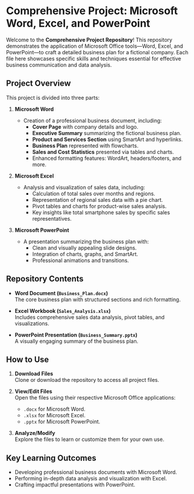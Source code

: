 # Comprehensive Project: Microsoft Word, Excel, and PowerPoint

Welcome to the **Comprehensive Project Repository**! This repository demonstrates the application of Microsoft Office tools—Word, Excel, and PowerPoint—to craft a detailed business plan for a fictional company. Each file here showcases specific skills and techniques essential for effective business communication and data analysis.

## Project Overview

This project is divided into three parts:

1. **Microsoft Word**
   - Creation of a professional business document, including:
     - **Cover Page** with company details and logo.
     - **Executive Summary** summarizing the fictional business plan.
     - **Product and Services Section** using SmartArt and hyperlinks.
     - **Business Plan** represented with flowcharts.
     - **Sales and Cost Statistics** presented via tables and charts.
     - Enhanced formatting features: WordArt, headers/footers, and more.

2. **Microsoft Excel**
   - Analysis and visualization of sales data, including:
     - Calculation of total sales over months and regions.
     - Representation of regional sales data with a pie chart.
     - Pivot tables and charts for product-wise sales analysis.
     - Key insights like total smartphone sales by specific sales representatives.

3. **Microsoft PowerPoint**
   - A presentation summarizing the business plan with:
     - Clean and visually appealing slide designs.
     - Integration of charts, graphs, and SmartArt.
     - Professional animations and transitions.

## Repository Contents

- **Word Document (`Business_Plan.docx`)**  
  The core business plan with structured sections and rich formatting.

- **Excel Workbook (`Sales_Analysis.xlsx`)**  
  Includes comprehensive sales data analysis, pivot tables, and visualizations.

- **PowerPoint Presentation (`Business_Summary.pptx`)**  
  A visually engaging summary of the business plan.

## How to Use

1. **Download Files**  
   Clone or download the repository to access all project files.

2. **View/Edit Files**  
   Open the files using their respective Microsoft Office applications:
   - `.docx` for Microsoft Word.
   - `.xlsx` for Microsoft Excel.
   - `.pptx` for Microsoft PowerPoint.

3. **Analyze/Modify**  
   Explore the files to learn or customize them for your own use.

## Key Learning Outcomes

- Developing professional business documents with Microsoft Word.
- Performing in-depth data analysis and visualization with Excel.
- Crafting impactful presentations with PowerPoint.
